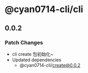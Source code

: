 # @cyan0714-cli/cli

## 0.0.2

### Patch Changes

- cli create 包初始化~
- Updated dependencies
  - @cyan0714-cli/create@0.0.2
